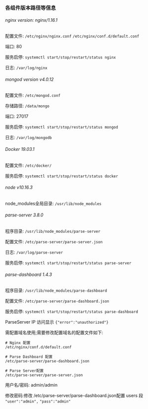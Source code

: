 ### 各组件版本路径等信息



###### nginx version: nginx/1.16.1

 配置文件: `/etc/nginx/nginx.conf` `/etc/nginx/conf.d/default.conf`

端口: 80

服务启停: `systemctl start/stop/restart/status nginx`

日志: `/var/log/nginx`



###### mongod version v4.0.12

配置文件: `/etc/mongod.conf`

存储路径: `/data/mongo`

端口: 27017

服务启停: `systemctl start/stop/restart/status mongod `

日志: `/var/log/mongodb`

###### Docker 19.03.1

配置文件: `/etc/docker/`

服务启停: `systemctl start/stop/restart/status docker`



###### node v10.16.3

node_modules全局目录: `/usr/lib/node_modules`



###### parse-server  3.8.0

程序目录:  `/usr/lib/node_modules/parse-server`

配置文件: `/etc/parse-server/parse-server.json`

日志: `/var/log/parse-server`

服务启停: `systemctl start/stop/restart/status parse-server`



###### parse-dashboard 1.4.3

程序目录:  `/usr/lib/node_modules/parse-dashboard`

配置文件: `/etc/parse-server/parse-dashboard.json`

服务启停: `systemctl start/stop/restart/status parse-dashboard`



ParseServer IP 访问显示 `{"error":"unauthorized"}`

需配置域名使用;需要修改配置域名的配置文件如下:

```
# Nginx 配置
/etc/nginx/conf.d/default.conf

# Parse Dashboard 配置
/etc/parse-server/parse-dashboard.json

# Parse Server配置
/etc/parse-server/parse-server.json
```



用户名/密码: admin/admin

修改密码:修改 /etc/parse-server/parse-dashboard.json配置 users 段 `"user":"admin",` `"pass":"admin"`